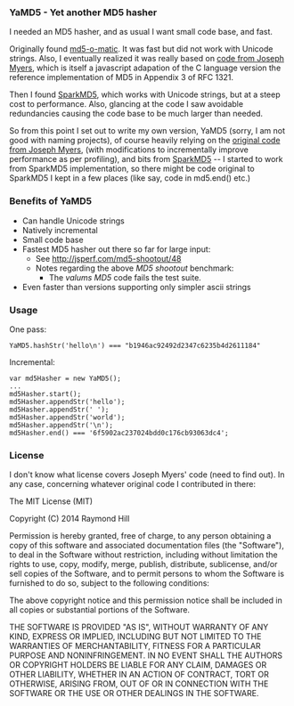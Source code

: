 ### YaMD5 - Yet another MD5 hasher

I needed an MD5 hasher, and as usual I want small code base, and fast.

Originally found [md5-o-matic](https://github.com/trentmillar/md5-o-matic).
It was fast but did not work with Unicode strings.
Also, I eventually realized it was really based on [code from
Joseph Myers](http://www.myersdaily.org/joseph/javascript/md5-text.html), which
is itself a javascript adapation of the C language version the reference
implementation of MD5 in Appendix 3 of RFC 1321.

Then I found [SparkMD5](https://github.com/satazor/SparkMD5), which works
with Unicode strings, but at a steep cost to performance. Also, glancing at
the code I saw avoidable redundancies causing the code base to be much larger
than needed.

So from this point I set out to write my own version, YaMD5 (sorry, I am
not good with naming projects), of course heavily relying on the [original
code from Joseph Myers](http://www.myersdaily.org/joseph/javascript/md5-text.html),
(with modifications to incrementally improve performance as per profiling),
and bits from [SparkMD5](https://github.com/satazor/SparkMD5) -- I started to
work from SparkMD5 implementation, so there might be code original to
SparkMD5 I kept in a few places (like say, code in md5.end() etc.)

### Benefits of YaMD5

- Can handle Unicode strings
- Natively incremental
- Small code base
- Fastest MD5 hasher out there so far for large input:
    * See <http://jsperf.com/md5-shootout/48>
    * Notes regarding the above _MD5 shootout_ benchmark:
        - The _valums MD5_ code fails the test suite.
- Even faster than versions supporting only simpler ascii strings

### Usage

One pass:

    YaMD5.hashStr('hello\n') === "b1946ac92492d2347c6235b4d2611184"

Incremental:

    var md5Hasher = new YaMD5();
    ...
    md5Hasher.start();
    md5Hasher.appendStr('hello');
    md5Hasher.appendStr(' ');
    md5Hasher.appendStr('world');
    md5Hasher.appendStr('\n');
    md5Hasher.end() === '6f5902ac237024bdd0c176cb93063dc4';

### License

I don't know what license covers Joseph Myers' code (need
to find out). In any case, concerning whatever original code I contributed in
there:

The MIT License (MIT)

Copyright (C) 2014 Raymond Hill

Permission is hereby granted, free of charge, to any person obtaining a copy
of this software and associated documentation files (the "Software"), to deal
in the Software without restriction, including without limitation the rights
to use, copy, modify, merge, publish, distribute, sublicense, and/or sell
copies of the Software, and to permit persons to whom the Software is
furnished to do so, subject to the following conditions:

The above copyright notice and this permission notice shall be included in
all copies or substantial portions of the Software.

THE SOFTWARE IS PROVIDED "AS IS", WITHOUT WARRANTY OF ANY KIND, EXPRESS OR
IMPLIED, INCLUDING BUT NOT LIMITED TO THE WARRANTIES OF MERCHANTABILITY,
FITNESS FOR A PARTICULAR PURPOSE AND NONINFRINGEMENT. IN NO EVENT SHALL THE
AUTHORS OR COPYRIGHT HOLDERS BE LIABLE FOR ANY CLAIM, DAMAGES OR OTHER
LIABILITY, WHETHER IN AN ACTION OF CONTRACT, TORT OR OTHERWISE, ARISING FROM,
OUT OF OR IN CONNECTION WITH THE SOFTWARE OR THE USE OR OTHER DEALINGS IN
THE SOFTWARE.
